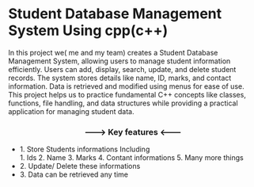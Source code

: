 # Student Database Management System Using cpp(c++)
In this project we( me and my team) creates a Student Database Management System, allowing users to manage student information efficiently. Users can add, display, search, update, and delete student records. The system stores details like name, ID, marks, and contact information. Data is retrieved and modified using menus for ease of use. This project helps us to practice fundamental C++ concepts like classes, functions, file handling, and data structures while providing a practical application for managing student data.
      <br>
      <h3 align="center">---> Key features <---</h3>
  <ul>
        <li>1. Store Students informations
        Including</li>
           1. Ids
           2. Name
           3. Marks
           4. Contant informations
           5. Many more things
  <li>2. Update/ Delete these informations</li>
  <li>3. Data can be retrieved any time</li>

  </ul>
